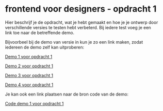 # frontend voor designers - opdracht 1
Hier beschrijf je de opdracht, wat je hebt gemaakt en hoe je je ontwerp door verschillende versies te testen hebt verbeterd. Bij iedere test voeg je een link toe naar de betreffende demo.

Bijvoorbeel bij de demo van versie in kun je zo een link maken, zodat iedereen de demo zelf kan uitproberen:

[Demo 1 voor opdracht 1](https://dnlrsml.github.io/frontendvoordesigners/tree/master/opdracht1/v2)



[Demo 2 voor opdracht 1](https://koopreynders.github.io/frontendvoordesigners/opdracht1/v2/)

[Demo 3 voor opdracht 1](https://koopreynders.github.io/frontendvoordesigners/opdracht1/v3/)

[Demo 4 voor opdracht 1](https://koopreynders.github.io/frontendvoordesigners/opdracht1/v4/)

Je kan ook een link plaatsen naar de bron code van de demo:

[Code demo 1 voor opdracht 1](https://github.com/KoopReynders/frontendvoordesigners/blob/master/opdracht1/v1/)
